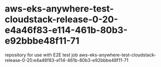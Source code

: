 # aws-eks-anywhere-test-cloudstack-release-0-20-e4a46f83-e114-461b-80b3-e92bbbe48f11-71
repository for use with E2E test job aws-eks-anywhere-test-cloudstack-release-0-20:e4a46f83-e114-461b-80b3-e92bbbe48f11-71
